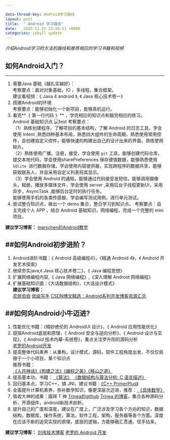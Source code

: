 ```yaml
---

data-thread-key: Android学习路线
layout: post
title:  " Android 学习路线"
date:   2015-11-15 23:56:51 +0800
categories: jekyll update
---
```

*介绍Android学习的方法的路线和推荐相应的学习书籍和视频*  

## 如何Android入门？
---------------
 1. 需要Java 基础（越扎实越好）：   
考察要点：面对对象基础，IO ，多线程，集合框架。  
建议看视频：《 Java 4 android 》, 《 Java 核心技术卷一》
2. 搭建Android的环境  
考察要点：能够初始化一个新项目，能够真机运行。
3. 看完**《 第一行代码 》** ，学完相应的知识点和敲完相应的练习。  
Android 基础知识点
![test](http://7xofac.com1.z0.glb.clouddn.com/android基础知识点.png) 
考察要点：   
（1）熟练创建程序，了解项目的基本结构，了解 Android 的日志工具，学会使用 Intent ,熟悉四种基本布局，熟悉四大组件的生命周期，熟悉使用常用控件，会创建自定义控件，能够快速的构建出自己的设计出来的界面，熟练使用碎片。   
（2）熟练使用广播，注册，接受，学会使用 `git` 工具，能够创建代码仓库，提交本地代码，学会使用sharePreferences 保存键值数据，能够熟悉使用 `SQlite `进行数据存储，学会使用内容提供器，实现跨程序的数据共享，能够获取联系人，并且采用自定义列表将其显示。   
（3）学会使用 Android 的通知，能够通过代码接受发短信，能够调用摄像头，相册，播放多媒体文件，学会使用 server ,采用后台子线程更新UI，采用异步，AsyncTask ,能够后台定时的执行任务。   
能够使用手机的各类传感器，学会编写测试用例，进行单元测试。
4. 尝试整合知识点，做出一个 demo 集合，整合学习到知识点。
考察要点：自主完成个人 APP ，结合 Android 基础知识，网络编程，完成一个完整的 mini 项目。   

**建议学习博客：**
<a href="http://www.marschen.com/portal.php">marschen的Android教学</a>



##如何Android初步进阶？
----------------

1. Android进阶书籍：《 Android 高级编程4》，《精通 Android 4》，《 Android 开发艺术探索》
2. 继续夯实java,《 Java 核心技术卷二》，《 Java 编程思想》
3. 扩展网络编程内容,《 Java 网络编程》,《深入理解 Android 网络编程》
4. 扩展基础知识面：《大话数据结构》，《大话设计模式》   
**建议学习博客：**  
<a href="http://over140.cnblogs.com/">农民伯伯</a> <a href="http://byandby.iteye.com/ ">低级写手</a> <a href="http://www.csdn.net/article/2011-08-30/303833 ">CSDN博文精选：Android系列开发博客资源汇总</a>

##如何向Android小牛迈进? 
----------------  
1. 性能优化书籍：《精妙绝伦的 AndroidUI 设计》，《 Android 应用性能优化》   
2. 窥探Android底层和原理，《 Android 安全与逆向分析》，《 Android 设计与实现》，《 Android 技术内幕-系统卷》，重点关注罗升阳的源码分析   
<a href="http://blog.csdn.net/Luoshengyang?viewmode=contents.com">老罗的Android开发</a>   
3. 提高整体代码素养：从重构，设计模式，源码，软件工程角度出发，不仅仅局限于一个小项目，某个知识点   
推荐书籍：   
<a href="http://book.douban.com/subject/1102259/">《人月神话》</a><a href="http://book.douban.com/subject/25965995/">《构建之法》</a><a href="http://book.douban.com/subject/3004255/">《编程之美》</a><a href="https://book.douban.com/subject/2149642/">《移山之道》</a>   
4. 提高基本功，书籍：<a href="http://book.douban.com/subject/10432347/"> 《算法》</a>
<a href="http://book.douban.com/subject/1139426/"> 《数据结构与算法分析: C 语言描述》 </a>   
5. 回归基本点，学习C++，搞 JNI，建议书籍：<a href="http://www.linuxidc.com/Linux/2014-05/101227.htm">《C++ PrimerPlus》</a>   
6. 全面提升计算机素养，弥补数学知识，像更深层次迈进，推荐：<a href="http://book.douban.com/subject/21323941/"> 《具体数学》 </a>   
7.  吸收大神的成果：膜拜 T 神 <a href="https://github.com/Trinea">Trinea的github</a> <a href="http://www.trinea.cn/">Trinea 的博客</a>，集合各种源码分析，开源组件，android新技术剖析。   
8.  提升自己的广度和深度，建议在广度上，广泛涉及学习各个方向的知识，数据结构，数据库，操作系统，算法，软件工程，架构，服务器等各个方面。深度在应该不断的追究实现的原理，底层的逻辑，方能够融汇贯通，信手拈来。
 
**建议学习博客：**
<a href="http://blog.csdn.net/lovelion">刘伟技术博客</a>
<a href="http://blog.csdn.net/Luoshengyang?viewmode=contents.com">老罗的 Android 开发</a>

